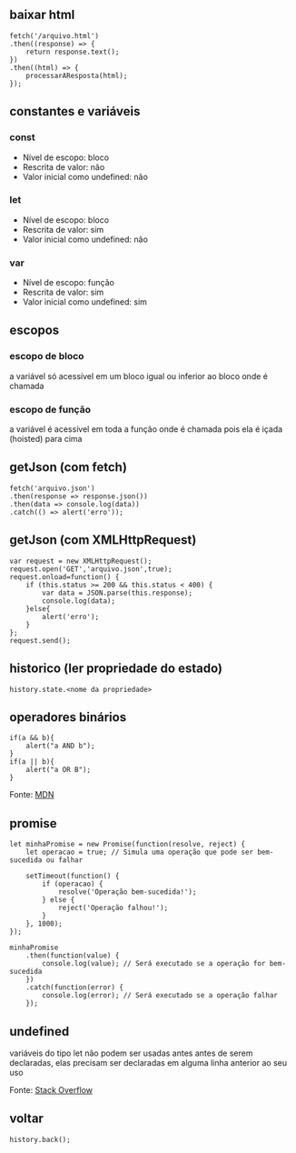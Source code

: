 ## baixar html

```
fetch('/arquivo.html')
.then((response) => {
	return response.text();
})
.then((html) => {
	processarAResposta(html);
});
```


## constantes e variáveis

### const

- Nível de escopo: bloco
- Rescrita de valor: não
- Valor inicial como undefined: não

### let

- Nível de escopo: bloco 
- Rescrita de valor: sim
- Valor inicial como undefined: não

### var

- Nível de escopo: função
- Rescrita de valor: sim
- Valor inicial como undefined: sim

## escopos

### escopo de bloco

a variável só acessível em um bloco igual ou inferior ao bloco onde é chamada

### escopo de função

a variável é acessível em toda a função onde é chamada pois ela é içada (hoisted) para cima

## getJson (com fetch)
```
fetch('arquivo.json')
.then(response => response.json())
.then(data => console.log(data))
.catch(() => alert('erro'));
```

## getJson (com XMLHttpRequest)
```
var request = new XMLHttpRequest();
request.open('GET','arquivo.json',true);
request.onload=function() {
	if (this.status >= 200 && this.status < 400) {
		var data = JSON.parse(this.response);
		console.log(data);
	}else{
		alert('erro');
	}
};
request.send();
```

## historico (ler propriedade do estado)

```
history.state.<nome da propriedade>
```

## operadores binários

```
if(a && b){
	alert("a AND b");
}
if(a || b){
	alert("a OR B");
}
```

Fonte: [MDN](https://developer.mozilla.org/en-US/docs/Web/JavaScript/Reference/Operators#binary_logical_operators)

## promise

```
let minhaPromise = new Promise(function(resolve, reject) {
    let operacao = true; // Simula uma operação que pode ser bem-sucedida ou falhar

    setTimeout(function() {
        if (operacao) {
            resolve('Operação bem-sucedida!');
        } else {
            reject('Operação falhou!');
        }
    }, 1000);
});

minhaPromise
    .then(function(value) {
        console.log(value); // Será executado se a operação for bem-sucedida
    })
    .catch(function(error) {
        console.log(error); // Será executado se a operação falhar
    });
```

## undefined

variáveis do tipo let não podem ser usadas antes antes de serem declaradas, elas precisam ser declaradas em alguma linha anterior ao seu uso

Fonte: [Stack Overflow](https://stackoverflow.com/a/56474873)

## voltar

```
history.back();
```
